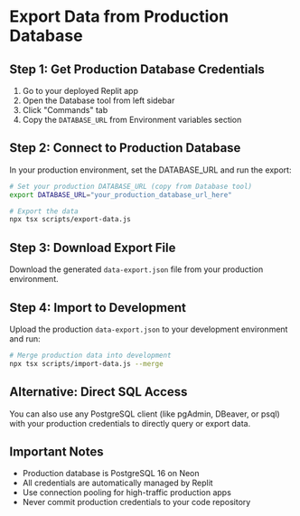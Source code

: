 # Export Data from Production Database

## Step 1: Get Production Database Credentials
1. Go to your deployed Replit app
2. Open the Database tool from left sidebar
3. Click "Commands" tab
4. Copy the `DATABASE_URL` from Environment variables section

## Step 2: Connect to Production Database
In your production environment, set the DATABASE_URL and run the export:

```bash
# Set your production DATABASE_URL (copy from Database tool)
export DATABASE_URL="your_production_database_url_here"

# Export the data
npx tsx scripts/export-data.js
```

## Step 3: Download Export File
Download the generated `data-export.json` file from your production environment.

## Step 4: Import to Development
Upload the production `data-export.json` to your development environment and run:

```bash
# Merge production data into development
npx tsx scripts/import-data.js --merge
```

## Alternative: Direct SQL Access
You can also use any PostgreSQL client (like pgAdmin, DBeaver, or psql) with your production credentials to directly query or export data.

## Important Notes
- Production database is PostgreSQL 16 on Neon
- All credentials are automatically managed by Replit
- Use connection pooling for high-traffic production apps
- Never commit production credentials to your code repository